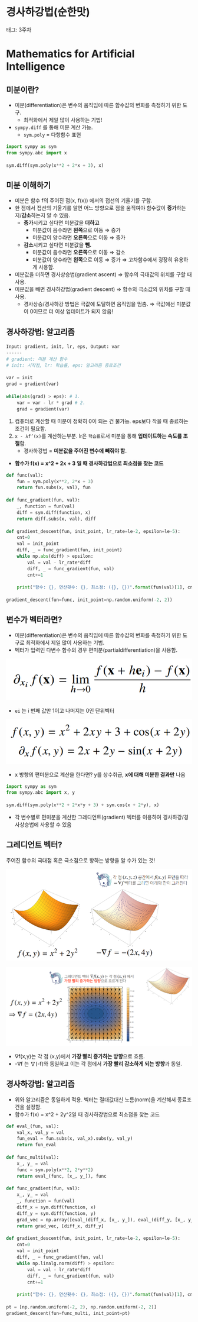 # 경사하강법(순한맛)

태그: 3주차

# Mathematics for Artificial Intelligence

## 미분이란?

- 미분(differentiation)은 변수의 움직임에 따른 함수값의 변화를 측정하기 위한 도구.
  - 최적화에서 제일 많이 사용하는 기법!
- `sympy.diff` 를 통해 미분 계산 가능.
  - `sym.poly` = 다항함수 표현

```python
import sympy as sym
from sympy.abc import x

sym.diff(sym.poly(x**2 + 2*x + 3), x)
```

## 미분 이해하기

- 미분은 함수 f의 주어진 점(x, f(x)) 에서의 접선의 기울기를 구함.
- 한 점에서 접선의 기울기를 알면 어느 방향으로 점을 움직여야 함수값이 **증가**하는지/**감소**하는지 알 수 있음.
  - **증가**시키고 싶다면 미분값을 **더하고**
    - 미분값이 음수라면 **왼쪽**으로 이동 ⇒ 증가
    - 미분값이 양수라면 **오른쪽**으로 이동 ⇒ 증가
  - **감소**시키고 싶다면 미분값을 **뺌.**
    - 미분값이 음수라면 **오른쪽**으로 이동 ⇒ 감소
    - 미분값이 양수라면 **왼쪽**으로 이동 ⇒ 증가
      ⇒ 고차함수에서 굉장히 유용하게 사용함.
- 미분값을 더하면 경사상승법(gradient ascent) ⇒ 함수의 극대값의 위치를 구할 때 사용.
- 미분값을 빼면 경사하강법(gradient descent) ⇒ 함수의 극소값의 위치를 구할 때 사용.
  - 경사상승/경사하강 방법은 극값에 도달하면 움직임을 멈춤.
    ⇒ 극값에선 미분값이 0이므로 더 이상 업데이트가 되지 않음!

## 경사하강법: 알고리즘

```python
Input: gradient, init, lr, eps, Output: var
------
# gradient: 미분 계산 함수
# init: 시작점, lr: 학습률, eps: 알고리즘 종료조건

var = init
grad = gradient(var)

while(abs(grad) > eps): # 1.
	var = var - lr * grad # 2.
	grad = gradient(var)
```

1. 컴퓨터로 계산할 때 미분이 정확히 0이 되는 건 불가능. eps보다 작을 때 종료하는 조건이 필요함.
2. `x - λf’(x)`를 계산하는부분. lr은 `학습률`로서 미분을 통해 **업데이트하는 속도를 조절**함.
   - 경사하강법 = **미분값을 주어진 변수에 빼줘야 함.**

- **함수가 f(x) = x^2 + 2x + 3 일 때 경사하강법으로 최소점을 찾는 코드**

```python
def func(val):
	fun = sym.poly(x**2, 2*x + 3)
	return fun.subs(x, val), fun

def func_gradient(fun, val):
	_, function = fun(val)
	diff = sym.diff(function, x)
	return diff.subs(x, val), diff

def gradient_descent(fun, init_point, lr_rate=le-2, epsilon=le-5):
	cnt=0
	val = init_point
	diff, _ = func_gradient(fun, init_point)
	while np.abs(diff) > epsilon:
		val = val - lr_rate*diff
		diff, _ = func_gradient(fun, val)
		cnt+=1

	print("함수: {}, 연산횟수: {}, 최소점: ({}, {})".format(fun(val)[1], cnt, val, func(val)[0]))

gradient_descent(fun=func, init_point=np.random.uniform(-2, 2))
```

## 변수가 벡터라면?

- 미분(differentiation)은 변수의 움직임에 따른 함수값의 변화를 측정하기 위한 도구로 최적화에서 제일 많이 사용하는 기법.
- 벡터가 입력인 다변수 함수의 경우 편미분(partialdifferentiation)을 사용함.

![Untitled](./img/gradient_descent/Untitled.png)

- `ei` 는 i 번째 값만 1이고 나머지는 0인 단위벡터

![Untitled](./img/gradient_descent/Untitled%201.png)

- x 방향의 편미분으로 계산을 한다면?
  y를 상수취급, **x에 대해 미분한 결과만** 나옴

```python
import sympy as sym
from sympy.abc import x, y

sym.diff(sym.poly(x**2 + 2*x*y + 3) + sym.cos(x + 2*y), x)
```

- 각 변수별로 편미분을 계산한 그레디언트(gradient) 벡터를 이용하여 경사하강/경사상승법에 사용할 수 있음

## 그레디언트 벡터?

주어진 함수의 극대점 혹은 극소점으로 향하는 방향을 알 수가 있는 것!

![Untitled](./img/gradient_descent/Untitled%202.png)

![Untitled](./img/gradient_descent/Untitled%203.png)

- ∇f(x,y)는 각 점 (x,y)에서 **가장 빨리 증가하는 방향**으로 흐름.
- -∇f 는 ∇(-f)와 동일하고 이는 각 점에서 **가장 빨리 감소하게 되는 방향**과 동일.

## 경사하강법: 알고리즘

- 위와 알고리즘은 동일하게 적용. 벡터는 절대값대신 노름(norm)을 계산해서 종료조건을 설정함.
- 함수가 f(x) = x^2 + 2y^2일 때 경사하강법으로 최소점을 찾는 코드

```python
def eval_(fun, val):
	val_x, val_y = val
	fun_eval = fun.subs(x, val_x).subs(y, val_y)
	return fun_eval

def func_multi(val):
	x_, y_ = val
	func = sym.poly(x**2, 2*y**2)
	return eval_(func, [x_, y_]), func

def func_gradient(fun, val):
	x_, y_ = val
	_, function = fun(val)
	diff_x = sym.diff(function, x)
	diff_y = sym.diff(function, y)
	grad_vec = np.array([eval_(diff_x, [x_, y_]), eval_(diff_y, [x_, y_])], dtype=float)
	return grad_vec, [diff_x, diff_y]

def gradient_descent(fun, init_point, lr_rate=le-2, epsilon=le-5):
	cnt=0
	val = init_point
	diff, _ = func_gradient(fun, val)
	while np.linalg.norm(diff) > epsilon:
		val = val - lr_rate*diff
		diff, _ = func_gradient(fun, val)
		cnt+=1

	print("함수: {}, 연산횟수: {}, 최소점: ({}, {})".format(fun(val)[1], cnt, val, func(val)[0]))

pt = [np.random.uniform(-2, 2), np.random.uniform(-2, 2)]
gradient_descent(fun=func_multi, init_point=pt)
```
